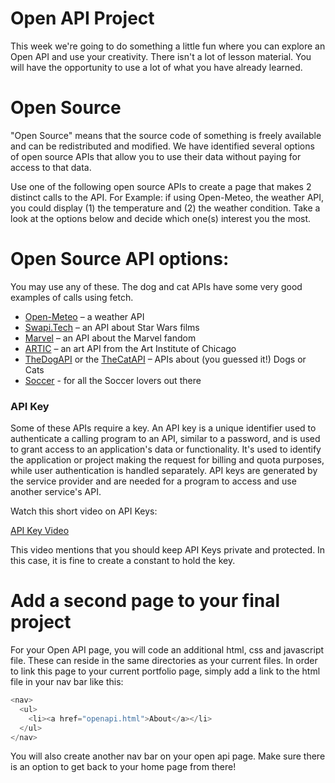 
# Open API Project

This week we're going to do something a little fun where you can explore an Open API and use your creativity.  There isn't a lot of lesson material.  You will have the opportunity to use a lot of what you have already learned.

# Open Source
"Open Source" means that the source code of something is freely available and can be redistributed and modified.  We have identified several options of open source APIs that allow you to use their data without paying for access to that data.  

Use one of the following open source APIs to create a page that makes 2 distinct calls to the API. For Example: if using Open-Meteo, the weather API, you could display (1) the temperature and (2) the weather condition.  Take a look at the options below and decide which one(s) interest you the most.

# Open Source API options:

You may use any of these.
The dog and cat APIs have some very good examples of calls using fetch.
 
* [Open-Meteo](https://open-meteo.com/) – a weather API
* [Swapi.Tech](https://www.swapi.tech/) – an API about Star Wars films
* [Marvel](https://developer.marvel.com/) – an API about the Marvel fandom
* [ARTIC](https://api.artic.edu/docs/#introduction) – an art API from the Art Institute of Chicago
* [TheDogAPI](https://thedogapi.com/) or the [TheCatAPI](https://thecatapi.com/) – APIs about (you guessed it!) Dogs or Cats
* [Soccer](https://api-sports.io/documentation/football/v3) - for all the Soccer lovers out there

### API Key

Some of these APIs require a key.  An API key is a unique identifier used to authenticate a calling program to an API, similar to a password, and is used to grant access to an application's data or functionality. It's used to identify the application or project making the request for billing and quota purposes, while user authentication is handled separately. API keys are generated by the service provider and are needed for a program to access and use another service's API.  

Watch this short video on API Keys:

[API Key Video](https://www.youtube.com/watch?v=xoriGNUNF7E)

This video mentions that you should keep API Keys private and protected.  In this case, it is fine to create a constant to hold the key.

# Add a second page to your final project

For your Open API page, you will code an additional html, css and javascript file.  These can reside in the same directories as your current files.  In order to link this page to your current portfolio page, simply add a link to the html file in your nav bar like this:

``` javascript
<nav>
  <ul> 
    <li><a href="openapi.html">About</a></li> 
  </ul> 
</nav> 
```

You will also  create another nav bar on your open api page.  Make sure there is an option to get back to your home page from there!